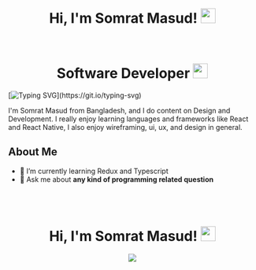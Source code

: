 
<h1 align="center">
Hi, I'm Somrat Masud!
	<a href="https://github.com/Bouaskaoun" target="_self">
		<img src="https://media.giphy.com/media/hvRJCLFzcasrR4ia7z/giphy.gif" width="30">
	</a>
</h1>
<br/>

 <h1 align="center">Software Developer <img src="https://media.giphy.com/media/WUlplcMpOCEmTGBtBW/giphy.gif" width="30"> </h1>

 [![Typing SVG](https://readme-typing-svg.herokuapp.com?font=Fira+Code&weight=800&size=24&pause=1000&center=true&width=1000&lines=Welcome+to+My+Profile!;Always+learning+new+things+;I+am+Software+Developer+(MERN);)](https://git.io/typing-svg)

I'm Somrat Masud from Bangladesh, and I do content on Design and Development. I really enjoy learning languages and frameworks like React and React Native, I also enjoy wireframing, ui, ux, and design in general.

## About Me
- 🌱 I’m currently learning Redux and Typescript
- 💬 Ask me about **any kind of programming related question**


<br/><br/>


<h1 align="center">
Hi, I'm Somrat Masud!
	<a href="https://github.com/Bouaskaoun" target="_self">
		<img src="https://media.giphy.com/media/hvRJCLFzcasrR4ia7z/giphy.gif" width="30">
	</a>

</h1>


<p align="center">
	<a href="https://github.com/Bouaskaoun">
		<img src="https://readme-typing-svg.herokuapp.com?lines=Full+Stack+Web+Developer;Freelancer;Computer+Science+Student;Always%20learning%20new%20things&center=true&width=380&height=45">
	</a>
</p>
<!--
**Somrat-Masud/Somrat-Masud** is a ✨ _special_ ✨ repository because its `README.md` (this file) appears on your GitHub profile.

Here are some ideas to get you started:

- 🔭 I’m currently working on ...
- 🌱 I’m currently learning ...
- 👯 I’m looking to collaborate on ...
- 🤔 I’m looking for help with ...
- 💬 Ask me about ...
- 📫 How to reach me: ...
- 😄 Pronouns: ...
- ⚡ Fun fact: ...
-->
